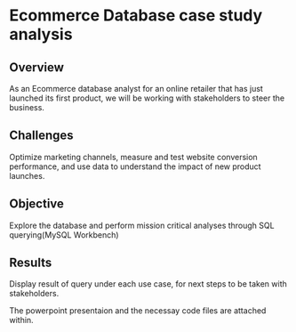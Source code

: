 # Ecommerce Database case study analysis

## Overview 
As an Ecommerce database analyst for an online retailer that has just launched its first product, we will be working with stakeholders to steer the business.

## Challenges
Optimize marketing channels, measure and test website conversion performance, and use data to understand the impact of new product launches.

## Objective
Explore the database and perform mission critical analyses through SQL querying(MySQL Workbench)

## Results
Display result of query under each use case, for next steps to be taken with stakeholders.

The powerpoint presentaion and the necessay code files are attached within.
